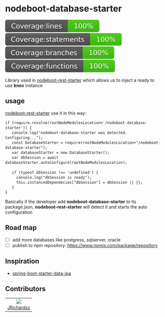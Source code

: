 # nodeboot-database-starter

![](./coverage/lines.svg) ![](./coverage/statements.svg) ![](./coverage/branches.svg) ![](./coverage/functions.svg)

Library used in [nodeboot-rest-starter](https://github.com/nodeboot/nodeboot-rest-starter) which allows us to inject a ready to use **knex** instance

## usage

[nodeboot-rest-starter](https://github.com/nodeboot/nodeboot-rest-starter) use it in this way:

```
if (require.resolve(rootNodeModulesLocation+'/nodeboot-database-starter')) {
   console.log("nodeboot-database-starter was detected. Configuring...");
   const DatabaseStarter = require(rootNodeModulesLocation+"/nodeboot-database-starter");
   var databaseStarter = new DatabaseStarter();
   var dbSession = await databaseStarter.autoConfigure(rootNodeModulesLocation);

   if (typeof dbSession !== 'undefined') {
     console.log("dbSession is ready");
     this.instancedDependecies["dbSession"] = dbSession || {};
   }
}
```

Basically if the developer add **nodeboot-database-starter** to its package.json, **nodeboot-rest-starter** will detect it and starts the auto configuration

## Road map

- [ ] add more databases like postgress, sqlserver, oracle
- [ ] publish to npm repository: https://www.npmjs.com/package/repository

## Inspiration

- [spring-boot-starter-data-jpa](https://docs.spring.io/spring-boot/docs/current/reference/htmlsingle/)

## Contributors

<table>
  <tbody>
    <td style="text-align: center;" >
      <img src="https://avatars0.githubusercontent.com/u/3322836?s=460&v=4" width="100px;"/>
      <br />
      <label><a href="http://jrichardsz.github.io/">JRichardsz</a></label>
      <br />
    </td>    
  </tbody>
</table>
